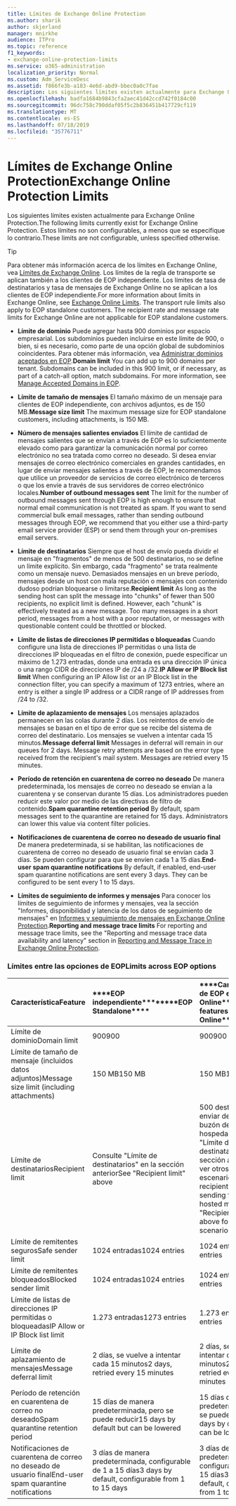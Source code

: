 ```yaml
---
title: Límites de Exchange Online Protection
ms.author: sharik
author: skjerland
manager: mnirkhe
audience: ITPro
ms.topic: reference
f1_keywords:
- exchange-online-protection-limits
ms.service: o365-administration
localization_priority: Normal
ms.custom: Adm_ServiceDesc
ms.assetid: f866fe3b-a183-4e6d-abd9-bbec0a0c7fae
description: Los siguientes límites existen actualmente para Exchange Online Protection. Estos límites no son configurables, a menos que se especifique lo contrario.
ms.openlocfilehash: badfa1684b9843cfa2aec41d42ccd742f0184c00
ms.sourcegitcommit: 96dc758c790ddaf05f5c2b836451b417729cf119
ms.translationtype: MT
ms.contentlocale: es-ES
ms.lasthandoff: 07/18/2019
ms.locfileid: "35776711"
---
```

# <a name="exchange-online-protection-limits"></a><span data-ttu-id="5f0d1-104">Límites de Exchange Online Protection</span><span class="sxs-lookup"><span data-stu-id="5f0d1-104">Exchange Online Protection Limits</span></span>

<span data-ttu-id="5f0d1-105">Los siguientes límites existen actualmente para Exchange Online Protection.</span><span class="sxs-lookup"><span data-stu-id="5f0d1-105">The following limits currently exist for Exchange Online Protection.</span></span> <span data-ttu-id="5f0d1-106">Estos límites no son configurables, a menos que se especifique lo contrario.</span><span class="sxs-lookup"><span data-stu-id="5f0d1-106">These limits are not configurable, unless specified otherwise.</span></span> 
  
> [!TIP]
> <span data-ttu-id="5f0d1-p103">Para obtener más información acerca de los límites en Exchange Online, vea [Límites de Exchange Online](../exchange-online-service-description/exchange-online-limits.md). Los límites de la regla de transporte se aplican también a los clientes de EOP independiente. Los límites de tasa de destinatarios y tasa de mensajes de Exchange Online no se aplican a los clientes de EOP independiente.</span><span class="sxs-lookup"><span data-stu-id="5f0d1-p103">For more information about limits in Exchange Online, see [Exchange Online Limits](../exchange-online-service-description/exchange-online-limits.md). The transport rule limits also apply to EOP standalone customers. The recipient rate and message rate limits for Exchange Online are not applicable for EOP standalone customers.</span></span> 
  
- <span data-ttu-id="5f0d1-p104">**Límite de dominio** Puede agregar hasta 900 dominios por espacio empresarial. Los subdominios pueden incluirse en este límite de 900, o bien, si es necesario, como parte de una opción global de subdominios coincidentes. Para obtener más información, vea [Administrar dominios aceptados en EOP](https://go.microsoft.com/fwlink/p/?LinkId=282239).</span><span class="sxs-lookup"><span data-stu-id="5f0d1-p104">**Domain limit** You can add up to 900 domains per tenant. Subdomains can be included in this 900 limit, or if necessary, as part of a catch-all option, match subdomains. For more information, see [Manage Accepted Domains in EOP](https://go.microsoft.com/fwlink/p/?LinkId=282239).</span></span>
    
- <span data-ttu-id="5f0d1-113">**Límite de tamaño de mensajes** El tamaño máximo de un mensaje para clientes de EOP independiente, con archivos adjuntos, es de 150 MB.</span><span class="sxs-lookup"><span data-stu-id="5f0d1-113">**Message size limit** The maximum message size for EOP standalone customers, including attachments, is 150 MB.</span></span> 
    
- <span data-ttu-id="5f0d1-p105">**Número de mensajes salientes enviados** El límite de cantidad de mensajes salientes que se envían a través de EOP es lo suficientemente elevado como para garantizar la comunicación normal por correo electrónico no sea tratada como correo no deseado. Si desea enviar mensajes de correo electrónico comerciales en grandes cantidades, en lugar de enviar mensajes salientes a través de EOP, le recomendamos que utilice un proveedor de servicios de correo electrónico de terceros o que los envíe a través de sus servidores de correo electrónico locales.</span><span class="sxs-lookup"><span data-stu-id="5f0d1-p105">**Number of outbound messages sent** The limit for the number of outbound messages sent through EOP is high enough to ensure that normal email communication is not treated as spam. If you want to send commercial bulk email messages, rather than sending outbound messages through EOP, we recommend that you either use a third-party email service provider (ESP) or send them through your on-premises email servers.</span></span> 
    
- <span data-ttu-id="5f0d1-p106">**Límite de destinatarios** Siempre que el host de envío pueda dividir el mensaje en "fragmentos" de menos de 500 destinatarios, no se define un límite explícito. Sin embargo, cada "fragmento" se trata realmente como un mensaje nuevo. Demasiados mensajes en un breve período, mensajes desde un host con mala reputación o mensajes con contenido dudoso podrían bloquearse o limitarse.</span><span class="sxs-lookup"><span data-stu-id="5f0d1-p106">**Recipient limit** As long as the sending host can split the message into "chunks" of fewer than 500 recipients, no explicit limit is defined. However, each "chunk" is effectively treated as a new message. Too many messages in a short period, messages from a host with a poor reputation, or messages with questionable content could be throttled or blocked.</span></span> 
    
- <span data-ttu-id="5f0d1-119">**Límite de listas de direcciones IP permitidas o bloqueadas** Cuando configure una lista de direcciones IP permitidas o una lista de direcciones IP bloqueadas en el filtro de conexión, puede especificar un máximo de 1.273 entradas, donde una entrada es una dirección IP única o una rango CIDR de direcciones IP de /24 a /32.</span><span class="sxs-lookup"><span data-stu-id="5f0d1-119">**IP Allow or IP Block list limit** When configuring an IP Allow list or an IP Block list in the connection filter, you can specify a maximum of 1273 entries, where an entry is either a single IP address or a CIDR range of IP addresses from /24 to /32.</span></span> 
    
- <span data-ttu-id="5f0d1-p107">**Límite de aplazamiento de mensajes** Los mensajes aplazados permanecen en las colas durante 2 días. Los reintentos de envío de mensajes se basan en el tipo de error que se recibe del sistema de correo del destinatario. Los mensajes se vuelven a intentar cada 15 minutos.</span><span class="sxs-lookup"><span data-stu-id="5f0d1-p107">**Message deferral limit** Messages in deferral will remain in our queues for 2 days. Message retry attempts are based on the error type received from the recipient's mail system. Messages are retried every 15 minutes.</span></span> 
    
- <span data-ttu-id="5f0d1-p108">**Período de retención en cuarentena de correo no deseado** De manera predeterminada, los mensajes de correo no deseado se envían a la cuarentena y se conservan durante 15 días. Los administradores pueden reducir este valor por medio de las directivas de filtro de contenido.</span><span class="sxs-lookup"><span data-stu-id="5f0d1-p108">**Spam quarantine retention period** By default, spam messages sent to the quarantine are retained for 15 days. Administrators can lower this value via content filter policies.</span></span> 
    
- <span data-ttu-id="5f0d1-p109">**Notificaciones de cuarentena de correo no deseado de usuario final** De manera predeterminada, si se habilitan, las notificaciones de cuarentena de correo no deseado de usuario final se envían cada 3 días. Se pueden configurar para que se envíen cada 1 a 15 días.</span><span class="sxs-lookup"><span data-stu-id="5f0d1-p109">**End-user spam quarantine notifications** By default, if enabled, end-user spam quarantine notifications are sent every 3 days. They can be configured to be sent every 1 to 15 days.</span></span> 
    
- <span data-ttu-id="5f0d1-127">**Límites de seguimiento de informes y mensajes** Para conocer los límites de seguimiento de informes y mensajes, vea la sección "Informes, disponibilidad y latencia de los datos de seguimiento de mensajes" en [Informes y seguimiento de mensajes en Exchange Online Protection](https://go.microsoft.com/fwlink/?LinkId=394248).</span><span class="sxs-lookup"><span data-stu-id="5f0d1-127">**Reporting and message trace limits** For reporting and message trace limits, see the "Reporting and message trace data availability and latency" section in [Reporting and Message Trace in Exchange Online Protection](https://go.microsoft.com/fwlink/?LinkId=394248).</span></span>
    
### <a name="limits-across-eop-options"></a><span data-ttu-id="5f0d1-128">Límites entre las opciones de EOP</span><span class="sxs-lookup"><span data-stu-id="5f0d1-128">Limits across EOP options</span></span>

|<span data-ttu-id="5f0d1-129">**Característica**</span><span class="sxs-lookup"><span data-stu-id="5f0d1-129">**Feature**</span></span>|<span data-ttu-id="5f0d1-130">\*\*\*\*EOP independiente\*\*\*\*</span><span class="sxs-lookup"><span data-stu-id="5f0d1-130">\*\*\*\*EOP Standalone\*\*\*\*</span></span>|<span data-ttu-id="5f0d1-131">\*\*\*\*Características de EOP en Exchange Online\*\*\*\*</span><span class="sxs-lookup"><span data-stu-id="5f0d1-131">\*\*\*\*EOP features in Exchange Online\*\*\*\*</span></span>|<span data-ttu-id="5f0d1-132">\*\*\*\*Exchange Enterprise CAL con servicios\*\*\*\*</span><span class="sxs-lookup"><span data-stu-id="5f0d1-132">\*\*\*\*Exchange Enterprise CAL with Services\*\*\*\*</span></span>|
|:-----|:-----|:-----|:-----|
|<span data-ttu-id="5f0d1-133">Límite de dominio</span><span class="sxs-lookup"><span data-stu-id="5f0d1-133">Domain limit</span></span>  <br/> |<span data-ttu-id="5f0d1-134">900</span><span class="sxs-lookup"><span data-stu-id="5f0d1-134">900</span></span>  <br/> |<span data-ttu-id="5f0d1-135">900</span><span class="sxs-lookup"><span data-stu-id="5f0d1-135">900</span></span>  <br/> |<span data-ttu-id="5f0d1-136">900</span><span class="sxs-lookup"><span data-stu-id="5f0d1-136">900</span></span>  <br/> |
|<span data-ttu-id="5f0d1-137">Límite de tamaño de mensaje (incluidos datos adjuntos)</span><span class="sxs-lookup"><span data-stu-id="5f0d1-137">Message size limit (including attachments)</span></span>  <br/> |<span data-ttu-id="5f0d1-138">150 MB</span><span class="sxs-lookup"><span data-stu-id="5f0d1-138">150 MB</span></span>  <br/> |<span data-ttu-id="5f0d1-139">150 MB</span><span class="sxs-lookup"><span data-stu-id="5f0d1-139">150 MB</span></span>  <br/> |<span data-ttu-id="5f0d1-140">150 MB</span><span class="sxs-lookup"><span data-stu-id="5f0d1-140">150 MB</span></span>  <br/> |
|<span data-ttu-id="5f0d1-141">Límite de destinatarios</span><span class="sxs-lookup"><span data-stu-id="5f0d1-141">Recipient limit</span></span>  <br/> |<span data-ttu-id="5f0d1-142">Consulte "Límite de destinatarios" en la sección anterior</span><span class="sxs-lookup"><span data-stu-id="5f0d1-142">See "Recipient limit" above</span></span>  <br/> |<span data-ttu-id="5f0d1-143">500 destinatarios al enviar desde un buzón de correo hospedado; consulte "Límite de destinatarios" en la sección anterior para ver otros escenarios</span><span class="sxs-lookup"><span data-stu-id="5f0d1-143">500 recipients when sending from a hosted mailbox; see "Recipient limit" above for other scenarios</span></span>  <br/> |<span data-ttu-id="5f0d1-144">Consulte "Límite de destinatarios" en la sección anterior</span><span class="sxs-lookup"><span data-stu-id="5f0d1-144">See "Recipient limit" above</span></span>  <br/> |
|<span data-ttu-id="5f0d1-145">Límite de remitentes seguros</span><span class="sxs-lookup"><span data-stu-id="5f0d1-145">Safe sender limit</span></span>  <br/> |<span data-ttu-id="5f0d1-146">1024 entradas</span><span class="sxs-lookup"><span data-stu-id="5f0d1-146">1024 entries</span></span>  <br/> |<span data-ttu-id="5f0d1-147">1024 entradas</span><span class="sxs-lookup"><span data-stu-id="5f0d1-147">1024 entries</span></span>  <br/> ||
|<span data-ttu-id="5f0d1-148">Límite de remitentes bloqueados</span><span class="sxs-lookup"><span data-stu-id="5f0d1-148">Blocked sender limit</span></span>  <br/> |<span data-ttu-id="5f0d1-149">1024 entradas</span><span class="sxs-lookup"><span data-stu-id="5f0d1-149">1024 entries</span></span>  <br/> |<span data-ttu-id="5f0d1-150">1024 entradas</span><span class="sxs-lookup"><span data-stu-id="5f0d1-150">1024 entries</span></span>  <br/> ||
|<span data-ttu-id="5f0d1-151">Límite de listas de direcciones IP permitidas o bloqueadas</span><span class="sxs-lookup"><span data-stu-id="5f0d1-151">IP Allow or IP Block list limit</span></span>  <br/> |<span data-ttu-id="5f0d1-152">1.273 entradas</span><span class="sxs-lookup"><span data-stu-id="5f0d1-152">1273 entries</span></span>  <br/> |<span data-ttu-id="5f0d1-153">1.273 entradas</span><span class="sxs-lookup"><span data-stu-id="5f0d1-153">1273 entries</span></span>  <br/> |<span data-ttu-id="5f0d1-154">1.273 entradas</span><span class="sxs-lookup"><span data-stu-id="5f0d1-154">1273 entries</span></span>  <br/> |
|<span data-ttu-id="5f0d1-155">Límite de aplazamiento de mensajes</span><span class="sxs-lookup"><span data-stu-id="5f0d1-155">Message deferral limit</span></span>  <br/> |<span data-ttu-id="5f0d1-156">2 días, se vuelve a intentar cada 15 minutos</span><span class="sxs-lookup"><span data-stu-id="5f0d1-156">2 days, retried every 15 minutes</span></span>  <br/> |<span data-ttu-id="5f0d1-157">2 días, se vuelve a intentar cada 15 minutos</span><span class="sxs-lookup"><span data-stu-id="5f0d1-157">2 days, retried every 15 minutes</span></span>  <br/> |<span data-ttu-id="5f0d1-158">2 días, se vuelve a intentar cada 15 minutos</span><span class="sxs-lookup"><span data-stu-id="5f0d1-158">2 days, retried every 15 minutes</span></span>  <br/> |
|<span data-ttu-id="5f0d1-159">Período de retención en cuarentena de correo no deseado</span><span class="sxs-lookup"><span data-stu-id="5f0d1-159">Spam quarantine retention period</span></span>  <br/> |<span data-ttu-id="5f0d1-160">15 días de manera predeterminada, pero se puede reducir</span><span class="sxs-lookup"><span data-stu-id="5f0d1-160">15 days by default but can be lowered</span></span>  <br/> |<span data-ttu-id="5f0d1-161">15 días de manera predeterminada, pero se puede reducir</span><span class="sxs-lookup"><span data-stu-id="5f0d1-161">15 days by default but can be lowered</span></span>  <br/> |<span data-ttu-id="5f0d1-162">15 días de manera predeterminada, pero se puede reducir</span><span class="sxs-lookup"><span data-stu-id="5f0d1-162">15 days by default but can be lowered</span></span>  <br/> |
|<span data-ttu-id="5f0d1-163">Notificaciones de cuarentena de correo no deseado de usuario final</span><span class="sxs-lookup"><span data-stu-id="5f0d1-163">End-user spam quarantine notifications</span></span>  <br/> |<span data-ttu-id="5f0d1-164">3 días de manera predeterminada, configurable de 1 a 15 días</span><span class="sxs-lookup"><span data-stu-id="5f0d1-164">3 days by default, configurable from 1 to 15 days</span></span>  <br/> |<span data-ttu-id="5f0d1-165">3 días de manera predeterminada, configurable de 1 a 15 días</span><span class="sxs-lookup"><span data-stu-id="5f0d1-165">3 days by default, configurable from 1 to 15 days</span></span>  <br/> |<span data-ttu-id="5f0d1-166">3 días de manera predeterminada, configurable de 1 a 15 días</span><span class="sxs-lookup"><span data-stu-id="5f0d1-166">3 days by default, configurable from 1 to 15 days</span></span>  <br/> |
   

